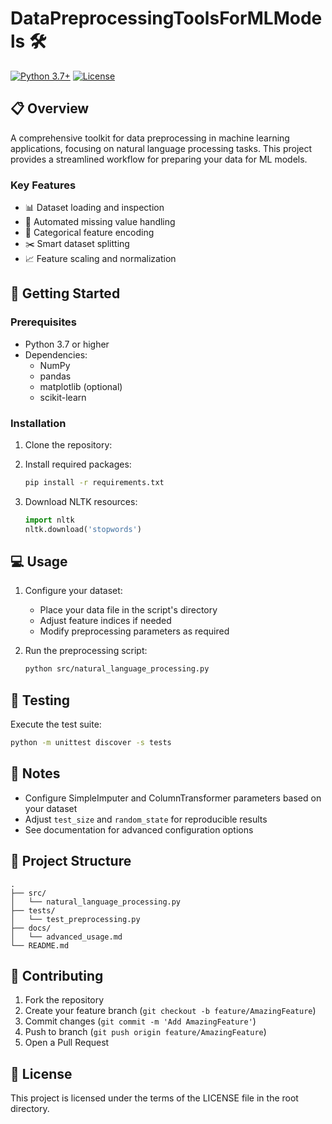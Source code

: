 # DataPreprocessingToolsForMLModels 🛠️

[![Python 3.7+](https://img.shields.io/badge/python-3.7+-blue.svg)](https://www.python.org/downloads/)
[![License](https://img.shields.io/github/license/yourusername/DataPreprocessingToolsForMLModels)](LICENSE)

## 📋 Overview

A comprehensive toolkit for data preprocessing in machine learning applications, focusing on natural language processing tasks. This project provides a streamlined workflow for preparing your data for ML models.

### Key Features

- 📊 Dataset loading and inspection
- 🧹 Automated missing value handling
- 🔄 Categorical feature encoding
- ✂️ Smart dataset splitting
- 📈 Feature scaling and normalization

## 🚀 Getting Started

### Prerequisites

- Python 3.7 or higher
- Dependencies:
  - NumPy
  - pandas
  - matplotlib (optional)
  - scikit-learn

### Installation

1. Clone the repository:
 
2. Install required packages:
   ```bash
   pip install -r requirements.txt
   ```

3. Download NLTK resources:
   ```python
   import nltk
   nltk.download('stopwords')
   ```

## 💻 Usage

1. Configure your dataset:
   - Place your data file in the script's directory
   - Adjust feature indices if needed
   - Modify preprocessing parameters as required

2. Run the preprocessing script:
   ```bash
   python src/natural_language_processing.py
   ```

## 🧪 Testing

Execute the test suite:
```bash
python -m unittest discover -s tests
```

## 📝 Notes

- Configure SimpleImputer and ColumnTransformer parameters based on your dataset
- Adjust `test_size` and `random_state` for reproducible results
- See documentation for advanced configuration options

## 📁 Project Structure

```
.
├── src/
│   └── natural_language_processing.py
├── tests/
│   └── test_preprocessing.py
├── docs/
│   └── advanced_usage.md
└── README.md
```

## 🤝 Contributing

1. Fork the repository
2. Create your feature branch (`git checkout -b feature/AmazingFeature`)
3. Commit changes (`git commit -m 'Add AmazingFeature'`)
4. Push to branch (`git push origin feature/AmazingFeature`)
5. Open a Pull Request

## 📄 License

This project is licensed under the terms of the LICENSE file in the root directory.


